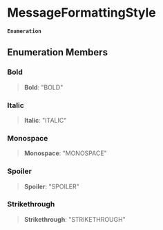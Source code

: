 # MessageFormattingStyle

**`Enumeration`**

## Enumeration Members

### Bold

> **Bold**: "BOLD"

### Italic

> **Italic**: "ITALIC"

### Monospace

> **Monospace**: "MONOSPACE"

### Spoiler

> **Spoiler**: "SPOILER"

### Strikethrough

> **Strikethrough**: "STRIKETHROUGH"
